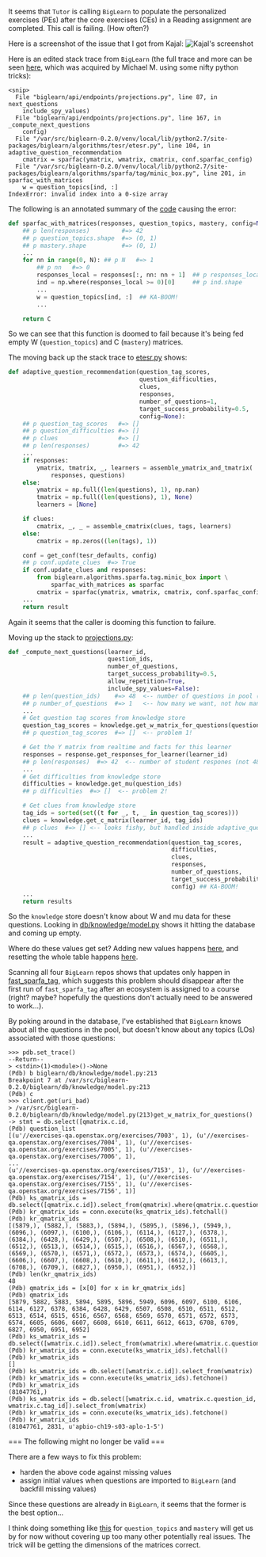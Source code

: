 It seems that
`Tutor` is calling `BigLearn` 
to populate the personalized exercises (PEs)
after the core exercises (CEs)
in a Reading assignment are completed.
This call is failing.  (How often?)

Here is a screenshot of the issue that I got from Kajal:
![Kajal's screenshot](https://github.com/openstax/napkin-notes/blob/master/kevin/160105_biglearn_issue/screenshot_160104.png)

Here is an edited stack trace from `BigLearn`
(the full trace and more can be seen
[here](https://gist.github.com/pumazi/4caaed3e1d8f08084a81),
which was acquired by Michael M. using some nifty python tricks):
```
<snip>
  File "biglearn/api/endpoints/projections.py", line 87, in next_questions
    include_spy_values)
  File "biglearn/api/endpoints/projections.py", line 167, in _compute_next_questions
    config)
  File "/var/src/biglearn-0.2.0/venv/local/lib/python2.7/site-packages/biglearn/algorithms/tesr/etesr.py", line 104, in adaptive_question_recommendation
    cmatrix = sparfac(ymatrix, wmatrix, cmatrix, conf.sparfac_config)
  File "/var/src/biglearn-0.2.0/venv/local/lib/python2.7/site-packages/biglearn/algorithms/sparfa/tag/minic_box.py", line 201, in sparfac_with_matrices
    w = question_topics[ind, :]
IndexError: invalid index into a 0-size array
```

The following is an annotated summary of the [code](https://github.com/openstax/biglearn-algs/blob/master/biglearn/algorithms/sparfa/tag/minic_box.py#L201)
causing the error:
```python
def sparfac_with_matrices(responses, question_topics, mastery, config=None):
    ## p len(responses)         #=> 42
    ## p question_topics.shape  #=> (0, 1)
    ## p mastery.shape          #=> (0, 1)
    ...
    for nn in range(0, N): ## p N   #=> 1
        ## p nn   #=> 0
        responses_local = responses[:, nn: nn + 1]  ## p responses_local.shape  #=> (42, 1)
        ind = np.where(responses_local >= 0)[0]     ## p ind.shape              #=> (42,)
        ...
        w = question_topics[ind, :]  ## KA-BOOM!
        ...

    return C
```

So we can see
that this function is doomed to fail
because it's being fed empty W (`question_topics`) and C (`mastery`) matrices.

The moving back up the stack trace to
[etesr.py](https://github.com/openstax/biglearn-algs/blob/master/biglearn/algorithms/tesr/etesr.py#L104)
shows:
```python
def adaptive_question_recommendation(question_tag_scores,
                                     question_difficulties,
                                     clues,
                                     responses,
                                     number_of_questions=1,
                                     target_success_probability=0.5,
                                     config=None):
    ## p question_tag_scores   #=> []
    ## p question_difficulties #=> []
    ## p clues                 #=> []
    ## p len(responses)        #=> 42
    ...
    if responses:
        ymatrix, tmatrix, _, learners = assemble_ymatrix_and_tmatrix(
            responses, questions)
    else:
        ymatrix = np.full((len(questions), 1), np.nan)
        tmatrix = np.full((len(questions), 1), None)
        learners = [None]

    if clues:
        cmatrix, _, _ = assemble_cmatrix(clues, tags, learners)
    else:
        cmatrix = np.zeros((len(tags), 1))

    conf = get_conf(tesr_defaults, config)
    ## p conf.update_clues  #=> True
    if conf.update_clues and responses:
        from biglearn.algorithms.sparfa.tag.minic_box import \
            sparfac_with_matrices as sparfac
        cmatrix = sparfac(ymatrix, wmatrix, cmatrix, conf.sparfac_config)  ## KA-BOOM!
    ...
    return result
```
Again it seems that the caller is dooming this function to failure.

Moving up the stack to
[projections.py](https://github.com/openstax/biglearn-platform/blob/master/app/biglearn/api/endpoints/projections.py#L161-L167):
```python
def _compute_next_questions(learner_id,
                            question_ids,
                            number_of_questions,
                            target_success_probability=0.5,
                            allow_repetition=True,
                            include_spy_values=False):
    ## p len(question_ids)    #=> 48  <-- number of questions in pool (not 42)
    ## p number_of_questions  #=> 1   <-- how many we want, not how many we have above
    ...
    # Get question tag scores from knowledge store
    question_tag_scores = knowledge.get_w_matrix_for_questions(question_ids)
    ## p question_tag_scores  #=> []  <-- problem 1!

    # Get the Y matrix from realtime and facts for this learner
    responses = response.get_responses_for_learner(learner_id)
    ## p len(responses)  #=> 42  <-- number of student respones (not 48)
    ...
    # Get difficulties from knowledge store
    difficulties = knowledge.get_mu(question_ids)
    ## p difficulties  #=> []  <-- problem 2!

    # Get clues from knowledge store
    tag_ids = sorted(set((t for _, t, _ in question_tag_scores)))
    clues = knowledge.get_c_matrix(learner_id, tag_ids)
    ## p clues  #=> [] <-- looks fishy, but handled inside adaptive_question_recommendation
    ...
    result = adaptive_question_recommendation(question_tag_scores,
                                              difficulties,
                                              clues,
                                              responses,
                                              number_of_questions,
                                              target_success_probability,
                                              config) ## KA-BOOM!
    ...
    return results
```

So the `knowledge` store doesn't know about W and mu data for these questions.
Looking in
[db/knowledge/model.py](https://github.com/openstax/biglearn-platform/blob/master/app/biglearn/db/knowledge/model.py#L193-L228)
shows it hitting the database and coming up empty.

Where do these values get set?
Adding new values happens
[here](https://github.com/openstax/biglearn-platform/blob/master/app/biglearn/db/knowledge/model.py#L442-L470),
and resetting the whole table happens
[here](https://github.com/openstax/biglearn-platform/blob/master/app/biglearn/db/knowledge/model.py#L305-L328).

Scanning all four `BigLearn` repos shows that updates only happen in
[fast_sparfa_tag](https://github.com/openstax/biglearn-platform/blob/master/app/biglearn/jobs/workflows/algorithms.py#L15),
which suggests this problem should disappear 
after the first run of `fast_sparfa_tag`
after an ecosystem is assigned to a course
(right? maybe? hopefully the questions don't actually need to be answered to work...).

By poking around in the database,
I've established that
`BigLearn` knows about all the questions in the pool,
but doesn't know about any topics (LOs) associated with those questions:
```
>>> pdb.set_trace()
--Return--
> <stdin>(1)<module>()->None
(Pdb) b biglearn/db/knowledge/model.py:213
Breakpoint 7 at /var/src/biglearn-0.2.0/biglearn/db/knowledge/model.py:213
(Pdb) c
>>> client.get(uri_bad)
> /var/src/biglearn-0.2.0/biglearn/db/knowledge/model.py(213)get_w_matrix_for_questions()
-> stmt = db.select([qmatrix.c.id,
(Pdb) question_list
[(u'//exercises-qa.openstax.org/exercises/7003', 1), (u'//exercises-qa.openstax.org/exercises/7004', 1), (u'//exercises-qa.openstax.org/exercises/7005', 1), (u'//exercises-qa.openstax.org/exercises/7006', 1),
...
(u'//exercises-qa.openstax.org/exercises/7153', 1), (u'//exercises-qa.openstax.org/exercises/7154', 1), (u'//exercises-qa.openstax.org/exercises/7155', 1), (u'//exercises-qa.openstax.org/exercises/7156', 1)]
(Pdb) ks_qmatrix_ids = db.select([qmatrix.c.id]).select_from(qmatrix).where(qmatrix.c.question_id.in_(question_id_list))
(Pdb) kr_qmatrix_ids = conn.execute(ks_qmatrix_ids).fetchall()
(Pdb) kr_qmatrix_ids
[(5879,), (5882,), (5883,), (5894,), (5895,), (5896,), (5949,), (6096,), (6097,), (6100,), (6106,), (6114,), (6127,), (6378,), (6384,), (6428,), (6429,), (6507,), (6508,), (6510,), (6511,), (6512,), (6513,), (6514,), (6515,), (6516,), (6567,), (6568,), (6569,), (6570,), (6571,), (6572,), (6573,), (6574,), (6605,), (6606,), (6607,), (6608,), (6610,), (6611,), (6612,), (6613,), (6708,), (6709,), (6827,), (6950,), (6951,), (6952,)]
(Pdb) len(kr_qmatrix_ids)
48
(Pdb) qmatrix_ids = [x[0] for x in kr_qmatrix_ids]
(Pdb) qmatrix_ids
[5879, 5882, 5883, 5894, 5895, 5896, 5949, 6096, 6097, 6100, 6106, 6114, 6127, 6378, 6384, 6428, 6429, 6507, 6508, 6510, 6511, 6512, 6513, 6514, 6515, 6516, 6567, 6568, 6569, 6570, 6571, 6572, 6573, 6574, 6605, 6606, 6607, 6608, 6610, 6611, 6612, 6613, 6708, 6709, 6827, 6950, 6951, 6952]
(Pdb) ks_wmatrix_ids = db.select([wmatrix.c.id]).select_from(wmatrix).where(wmatrix.c.question_id.in_(qmatrix_ids))
(Pdb) kr_wmatrix_ids = conn.execute(ks_wmatrix_ids).fetchall()
(Pdb) kr_wmatrix_ids
[]
(Pdb) ks_wmatrix_ids = db.select([wmatrix.c.id]).select_from(wmatrix)
(Pdb) kr_wmatrix_ids = conn.execute(ks_wmatrix_ids).fetchone()
(Pdb) kr_wmatrix_ids
(81047761,)
(Pdb) ks_wmatrix_ids = db.select([wmatrix.c.id, wmatrix.c.question_id, wmatrix.c.tag_id]).select_from(wmatrix)
(Pdb) kr_wmatrix_ids = conn.execute(ks_wmatrix_ids).fetchone()
(Pdb) kr_wmatrix_ids
(81047761, 2831, u'apbio-ch19-s03-aplo-1-5')
```

=== The following might no longer be valid ===

There are a few ways to fix this problem:

* harden the above code against missing values
* assign initial values when questions are imported to `BigLearn` (and backfill missing values)

Since these questions are already in `BigLearn`,
it seems that the former is the best option...

I think doing something like
[this](https://github.com/openstax/biglearn-algs/blob/master/biglearn/algorithms/sparfa/tag/minic_box.py#L174-L176)
for `question_topics` and `mastery`
will get us by for now
without covering up too many other potentially real issues.
The trick will be getting the dimensions of the matrices correct.
